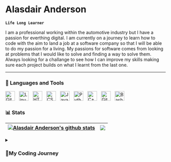 # Alasdair Anderson
**`Life Long Learner`**

I am a professional working within the automotive industry but I have a passion for everthing digital. I am currently on a journey to learn how to code with the aim to land a job at a software company so that I will be able to do my passion for a living. My passions for software comes from looking at problems that I would like to solve and finding a way to solve them. Always looking for a challange to see how I can improve my skills making sure each project builds on what I learnt from the last one.

---

### 🔧 Languages and Tools

<img align="left" alt="Git" width="30px" style="padding-right:10px;" src="https://cdn.jsdelivr.net/gh/devicons/devicon/icons/git/git-original.svg" />
<img align="left" alt="Linux" width="30px" style="padding-right:10px;" src="https://cdn.jsdelivr.net/gh/devicons/devicon/icons/linux/linux-original.svg" />
<img align="left" alt="HTML" width="30px" style="padding-right:10px;" src="https://cdn.jsdelivr.net/gh/devicons/devicon/icons/html5/html5-plain.svg" />
<img align="left" alt="CSS" width="30px" style="padding-right:10px;" src="https://cdn.jsdelivr.net/gh/devicons/devicon/icons/css3/css3-plain.svg" />
<img align="left" alt="JavaScript" width="30px" style="padding-right:10px;" src="https://cdn.jsdelivr.net/gh/devicons/devicon/icons/javascript/javascript-plain.svg" />
<img align="left" alt="Python" width="30px" style="padding-right:10px;" src="https://cdn.jsdelivr.net/gh/devicons/devicon/icons/python/python-plain.svg" />
<img align="left" alt="C++" width="30px" style="padding-right:10px;" src="https://cdn.jsdelivr.net/gh/devicons/devicon/icons/cplusplus/cplusplus-plain.svg" />
<img align="left" alt="GitHub" width="30px" style="padding-right:10px;" src="https://cdn.jsdelivr.net/gh/devicons/devicon/icons/github/github-original.svg" />
<img align="left" alt="Bash" width="30px" style="padding-right:10px;" src="https://cdn.jsdelivr.net/gh/devicons/devicon/icons/bash/bash-original.svg" />
<br />

#
### 📊 Stats
| <a href="https://github.com/anuraghazra/github-readme-stats"><img align="center" src="https://github-readme-stats.vercel.app/api?username=AlasdairAnderson&show_icons=true&include_all_commits=true&theme=donut&hide_border=true" alt="Alasdair Anderson's github stats" /></a> | <a href="https://github.com/anuraghazra/github-readme-stats"><img align="center" src="https://github-readme-stats.vercel.app/api/top-langs/?username=AlasdairAnderson&layout=compact" /></a> |
| ------------- | ------------- |

<details> 
  <summary><h3>🗻My Coding Journey</summary>
   I started my coding journey at school with computer science in secondary school. After struggeling to grab the basic fundimentals in lessons due some terrable teaching, I believed that I was terrable at coding and that I would never get it. I ended up failing my exams and droped computer science as a subject, thinking that it was just not for me. Four years passed, and I had a feeling that I wanted to build something. I kept imagining of applications that I could create that could improve people's lives. So in 2023, I started my coding journey again with Harvard's "CS50 Introduction to Computer Science" and I fell in love. I finally understood concepts that seemed so complicated to me back in school. The combination of learning and problem solving had me hooked, and I never looked back. After completing and submitting my final project, I have started to look for new problems to take on that will grow my skill set and build on my knowledge. I look forward to all the challenges that I will face on this journey, but I know that I will get to my destination as long as I keep on going. 
</details>
